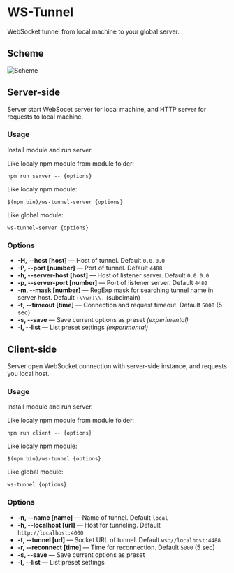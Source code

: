 # WS-Tunnel

WebSocket tunnel from local machine to your global server.

## Scheme

![Scheme](./scheme.png)

## Server-side

Server start WebSocet server for local machine, and HTTP server for requests to local machine.

### Usage

Install module and run server.

Like localy npm module from module folder:
```
npm run server -- {options}
```

Like localy npm module:
```
$(npm bin)/ws-tunnel-server {options}
```

Like global module:
```
ws-tunnel-server {options}
```

### Options

* **-H, --host [host]** — Host of tunnel. Default `0.0.0.0`
* **-P, --port [number]** — Port of tunnel. Default `4488`
* **-h, --server-host [host]** — Host of listener server. Default `0.0.0.0`
* **-p, --server-port [number]** — Port of listener server. Default `4480`
* **-m, --mask [number]** — RegExp mask for searching tunnel name in server host. Default `(\\w+)\\.` (subdimain)
* **-t, --timeout [time]** — Connection and request timeout. Default `5000` (5 sec)
* **-s, --save** — Save current options as preset *(experimental)*
* **-l, --list** — List preset settings *(experimental)*


## Client-side

Server open WebSocket connection with server-side instance, and requests you local host.

### Usage

Install module and run server.

Like localy npm module from module folder:
```
npm run client -- {options}
```

Like localy npm module:
```
$(npm bin)/ws-tunnel {options}
```

Like global module:
```
ws-tunnel {options}
```

### Options

* **-n, --name [name]** — Name of tunnel. Default `local`
* **-h, --localhost [url]** — Host for tunneling. Default `http://localhost:4000`
* **-t, --tunnel [url]** — Socket URL of tunnel. Default `ws://localhost:4488`
* **-r, --reconnect [time]** — Time for reconnection. Default `5000` (5 sec)
* **-s, --save** — Save current options as preset
* **-l, --list** — List preset settings

